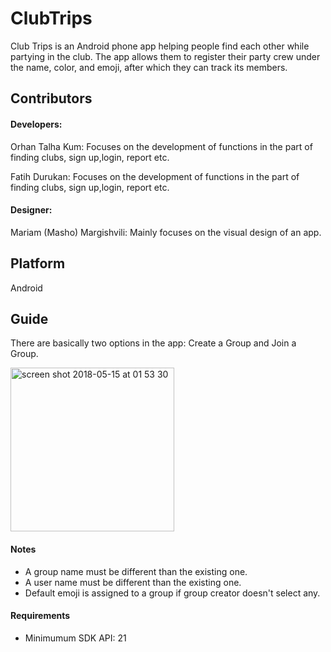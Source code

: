 # ClubTrips
Club Trips is an Android phone app helping people find each other while partying in the club. The app allows them to register their party crew under the name, color, and emoji, after which they can track its members.

## Contributors

#### Developers: 

Orhan Talha Kum: Focuses on the development of functions in the part of finding clubs, sign up,login, report etc.

Fatih Durukan: Focuses on the development of functions in the part of finding clubs, sign up,login, report etc.

#### Designer: 

Mariam (Masho) Margishvili: Mainly focuses on the visual design of an app.

## Platform

Android

## Guide 

There are basically two options in the app: Create a Group and Join a Group.

<img width="262" alt="screen shot 2018-05-15 at 01 53 30" src="https://user-images.githubusercontent.com/12021578/40172798-65135d86-59d8-11e8-9d54-779c15318b52.png">

#### Notes

* A group name must be different than the existing one.
* A user name must be different than the existing one.
* Default emoji is assigned to a group if group creator doesn't select any.

#### Requirements

* Minimumum SDK API: 21

